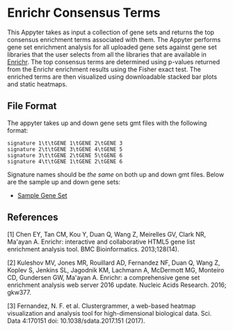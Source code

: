 # Enrichr Consensus Terms

This Appyter takes as input a collection of gene sets and returns the top consensus enrichment terms associated with them. The Appyter performs gene set enrichment analysis for all uploaded gene sets against gene set libraries that the user selects from all the libraries that are available in [Enrichr](https://maayanlab.cloud/Enrichr/). The top consensus terms are determined using p-values returned from the Enrichr enrichment results using the Fisher exact test. The enriched terms are then visualized using downloadable stacked bar plots and static heatmaps.

## File Format
The appyter takes up and down gene sets gmt files with the following format:
```
signature 1\t\tGENE 1\tGENE 2\tGENE 3
signature 2\t\tGENE 3\tGENE 4\tGENE 5
signature 3\t\tGENE 2\tGENE 5\tGENE 6
signature 4\t\tGENE 1\tGENE 2\tGENE 6
```

Signature names should be _the same_ on both up and down gmt files. Below are the sample up and down gene sets:

* [Sample Gene Set](https://appyters.maayanlab.cloud/storage/EnrichrConsensus/sample_input/input.gmt)

## References
[1] Chen EY, Tan CM, Kou Y, Duan Q, Wang Z, Meirelles GV, Clark NR, Ma'ayan A. Enrichr: interactive and collaborative HTML5 gene list enrichment analysis tool. BMC Bioinformatics. 2013;128(14).

[2] Kuleshov MV, Jones MR, Rouillard AD, Fernandez NF, Duan Q, Wang Z, Koplev S, Jenkins SL, Jagodnik KM, Lachmann A, McDermott MG, Monteiro CD, Gundersen GW, Ma'ayan A. Enrichr: a comprehensive gene set enrichment analysis web server 2016 update. Nucleic Acids Research. 2016; gkw377.

[3] Fernandez, N. F. et al. Clustergrammer, a web-based heatmap visualization and analysis tool for high-dimensional biological data. Sci. Data 4:170151 doi: 10.1038/sdata.2017.151 (2017).